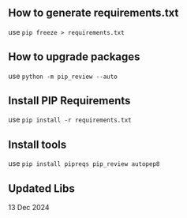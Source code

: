 ## How to generate requirements.txt

use ``` pip freeze > requirements.txt ```

## How to upgrade packages

use ``` python -m pip_review --auto ```

## Install PIP Requirements

use ``` pip install -r requirements.txt ```

## Install tools

use ``` pip install pipreqs pip_review autopep8 ```

## Updated Libs

13 Dec 2024
